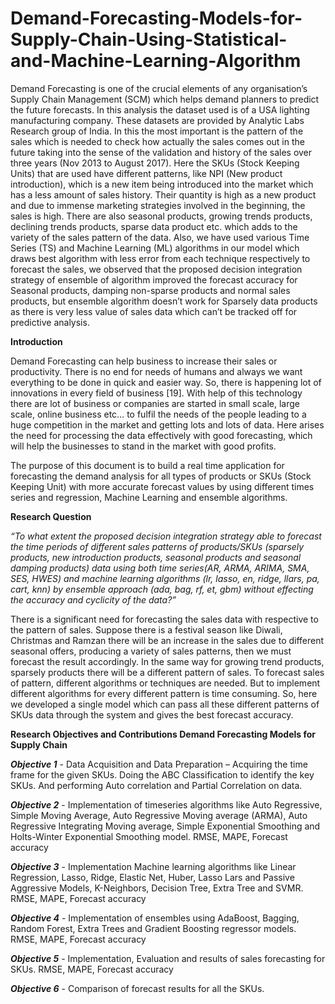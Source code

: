 # Demand-Forecasting-Models-for-Supply-Chain-Using-Statistical-and-Machine-Learning-Algorithm

Demand Forecasting is one of the crucial elements of any organisation’s Supply Chain Management (SCM) which helps demand planners to predict the future forecasts. In this analysis the dataset used is of a USA lighting manufacturing company. These datasets are provided by Analytic Labs Research group of India. In this the most important is the pattern of the sales which is needed to check how actually the sales comes out in the future taking into the sense of the validation and history of the sales over three years (Nov 2013 to August 2017). Here the SKUs (Stock Keeping Units) that are used have different patterns, like NPI (New product introduction), which is a new item being introduced into the market which has a less amount of sales history. Their quantity is high as a new product and due to immense marketing strategies involved in the beginning, the sales is high. There are also seasonal products, growing trends products, declining trends products, sparse data product etc. which adds to the variety of the sales pattern of the data. Also, we have used various Time Series (TS) and Machine Learning (ML) algorithms in our model which draws best algorithm with less error from each technique respectively to forecast the sales, we observed that the proposed decision integration strategy of ensemble of algorithm improved the forecast accuracy for Seasonal products, damping non-sparse products and normal sales products, but ensemble algorithm doesn’t work for Sparsely data products as there is very less value of sales data which can’t be tracked off for predictive analysis.

**Introduction**

Demand Forecasting can help business to increase their sales or productivity. There is no end for needs of humans and always we want everything to be done in quick and easier way. So, there is happening lot of innovations in every field of business [19]. With help of this technology there are lot of business or companies are started in small scale, large scale, online business etc… to fulfil the needs of the people leading to a huge competition in the market and getting lots and lots of data. Here arises the need for processing the data effectively with good forecasting, which will help the businesses to stand in the market with good profits.

The purpose of this document is to build a real time application for forecasting the demand analysis for all types of products or SKUs (Stock Keeping Unit) with more accurate forecast values by using different times series and regression, Machine Learning and ensemble algorithms.

**Research Question**

   _“To what extent the proposed decision integration strategy able to forecast the time periods of different sales patterns of products/SKUs (sparsely products, new introduction products, seasonal products and seasonal damping products) data using both time series(AR, ARMA, ARIMA, SMA, SES, HWES) and machine learning algorithms (lr, lasso, en, ridge, llars, pa, cart, knn) by ensemble approach (ada, bag, rf, et, gbm) without effecting the accuracy and cyclicity of the data?”_

There is a significant need for forecasting the sales data with respective to the pattern of sales. Suppose there is a festival season like Diwali, Christmas and Ramzan there will be an increase in the sales due to different seasonal offers, producing a variety of sales patterns, then we must forecast the result accordingly. In the same way for growing trend products, sparsely products there will be a different pattern of sales. To forecast sales of pattern, different algorithms or techniques are needed. But to implement different algorithms for every different pattern is time consuming. So, here we developed a single model which can pass all these different patterns of SKUs data through the system and gives the best forecast accuracy.

**Research Objectives and Contributions Demand Forecasting Models for Supply Chain**

_**Objective 1**_ - Data Acquisition and Data Preparation – Acquiring the time frame for the given SKUs. Doing the ABC Classification to identify the key SKUs. And performing Auto correlation and Partial Correlation on data.

_**Objective 2**_ - Implementation of timeseries algorithms like Auto Regressive, Simple Moving Average, Auto Regressive Moving average (ARMA), Auto Regressive Integrating Moving average, Simple Exponential Smoothing and Holts-Winter Exponential Smoothing model.
RMSE, MAPE, Forecast accuracy

_**Objective 3**_ - Implementation Machine learning algorithms like Linear Regression, Lasso, Ridge, Elastic Net, Huber, Lasso Lars and Passive Aggressive Models, K-Neighbors, Decision Tree, Extra Tree and SVMR.
RMSE, MAPE, Forecast accuracy 

_**Objective 4**_ - Implementation of ensembles using AdaBoost, Bagging, Random Forest, Extra Trees and Gradient Boosting regressor models.
RMSE, MAPE, Forecast accuracy

_**Objective 5**_ - Implementation, Evaluation and results of sales forecasting for SKUs.
RMSE, MAPE, Forecast accuracy

_**Objective 6**_ - Comparison of forecast results for all the SKUs.
